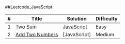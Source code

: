 ##Leetcode_JavaScript

|#     | Title | Solution | Difficulty |
| ---- | ----- | -------- | ---------- |
| 1 | [Two Sum](https://leetcode.com/problems/two-sum/)|[JavaScript](https://github.com/kasidali/LeetCode/blob/master/1_TwoSum.js) | Easy |
| 2 | [Add Two Numbers](https://leetcode.com/problems/add-two-numbers/) | [JavaScript]| Medium |
